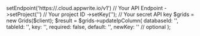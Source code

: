 <?php

use Appwrite\Client;
use Appwrite\Services\Grids;

$client = (new Client())
    ->setEndpoint('https://<REGION>.cloud.appwrite.io/v1') // Your API Endpoint
    ->setProject('<YOUR_PROJECT_ID>') // Your project ID
    ->setKey('<YOUR_API_KEY>'); // Your secret API key

$grids = new Grids($client);

$result = $grids->updateIpColumn(
    databaseId: '<DATABASE_ID>',
    tableId: '<TABLE_ID>',
    key: '',
    required: false,
    default: '',
    newKey: '' // optional
);
